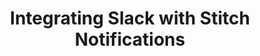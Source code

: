 ---
# -------------------------- #
#      Page & Formatting     #
# -------------------------- #

title: Integrating Slack with Stitch Notifications
permalink: /account-security/notifications/integrate-notifications-with-slack
summary: "Integrate Stitch notifications with Slack using Stitch's Custom email notification list feature."

key: "slack-email-notifications"

input: false
layout: general

type: "notifications"
weight: 6

enterprise: true{:target="new"}
enterprise-cta:
  feature: "The custom notification list "
  title: "{{ site.data.strings.enterprise.title.is-an | prepend: page.enterprise-cta.feature }}"
  copy: "{{ site.data.strings.enterprise.copy.is-an | prepend: page.enterprise-cta.feature | flatify }}"


# -------------------------- #
#   RELATED SIDEBAR LINKS    #
# -------------------------- #

related:
  - title: "Extend Stitch email notifications"
    link: "{{ link.account.customize-notifications | prepend: site.baseurl }}"

  - title: "Notifications overview"
    link: "{{ link.account.notification-settings | prepend: site.baseurl }}"

  - title: "Notifications reference"
    link: "{{ link.account.notification-reference | prepend: site.baseurl }}"


# -------------------------- #
#       Introduction         #
# -------------------------- #

intro: |
  {% include misc/data-files.html %}

  Using the [Custom email notification list feature]({{ link.account.customize-notifications | prepend: site.baseurl }}), you can integrate Stitch notifications with your [Slack workspace](https://www.slack.com){:target="new"}.

  In this guide, we'll walk you through integrating your Stitch notifications with Slack using Slack's email integration features: Email forwarding and the Email app.


# -------------------------- #
#        Requirements        #
# -------------------------- #

requirements:
  - item: |
      **A Stitch Enterprise plan.** The Custom email notification list is available only on a Stitch Enterprise plan.
  - item: |
      **An existing Slack account.** Depending on ]the method you want to use to integrate with Slack](#configure-slack), you may need a Slack Standard or Plus plan.


# -------------------------- #
#        Instructions        #
# -------------------------- #

sections:
  - title: "Step 1: Configure Slack"
    anchor: "configure-slack"
    content: |
      Using one of the two following methods, you can integrate Stitch email notifications with Slack:

      {% for subsection in section.subsections %}
      - [{{ subsection.title | flatify }}](#{{ subsection.anchor }})
      {% endfor %}
    subsections:
      - title: "Option {{ forloop.index }}: Integrate using a forwarding address"
        anchor: "integrate-using-forwarding-address"
        content: |
          Slack's [forwarding address feature](https://get.slack.help/hc/en-us/articles/206819278-send-emails-to-slack#set-up-a-forwarding-email-address){:target="new"} enables you to forward emails to your Slack workspace. Emails sent to the forwarding address are received in your direct message with Slackbot.

          {% include layout/inline_image.html type="right" file="account-security/notifications-slack-workspace.png" alt="Stitch workspace menu in Slack" max-width="200px" %}

          1. From your desktop Slack app, click your workspace name in the top left.
          2. Click **Preferences**.
          3. Click **Messages & Media**.
          4. In the **Bring Emails into Slack** section, click the **Get a forwarding Address** button.
          5. Copy the email address that displays:

             ![Slack forwarding email address]({{ site.baseurl }}/images/account-security/notifications-slack-forwarding-email-address.png)

      - title: "Option {{ forloop.index }}: Integrate using the Slack Email app"
        anchor: "integrate-using-email-app"
        content: |
           {% include note.html type="single-line" content="**Note**: The Email app requires a Standard or Plus Slack plan." %}

           Slack's [Email app](https://get.slack.help/hc/en-us/articles/206819278-send-emails-to-slack#connect-the-email-app-to-your-workspace){:target="new"} automatically routes emails to the channel or direct message in Slack that you specify.

           {% include layout/inline_image.html type="right" file="account-security/notifications-slack-email-app.png" alt="Slack Email App integration settings with the Email Address field highlighted" max-width="450px" %}

           1. Navigate to the [Email app page](https://my.slack.com/apps/A0F81496D-email){:target="new"} in the Slack App Directory.
           2. Click **Install**, or **Add Configuration** if the app has already been installed in your workspace.
           3. In the **Post to Channel** section, select the channel or direct message you want to post emails to.
           4. Click **Add Email Integration** to add the integration.
           5. After the integration has been successfully created, you can further define the integration's settings. Update the label, name, icon, or preview message as desired, clicking **Save Integration** when finished.
           6. Copy the **Email Address** from the top of the page.

  - title: "Step 2: Add the Slack email address to your Stitch custom notification list"
    anchor: "add-slack-email-to-stitch"
    content: |
      1. Sign into your Stitch account.
      2. Click the {{ app.menu-paths.account-settings }}.
      3. Click the **{{ app.page-names.notification-tab }}** tab.
      4. Click the **Add email** button in the **Custom notification list** section.
      5. In the field that displays, paste the Slack email address you created in [Step 1](#configure-slack), either by creating a forwarding address or using the Email app.
      6. Click the **Save Email** button.
---